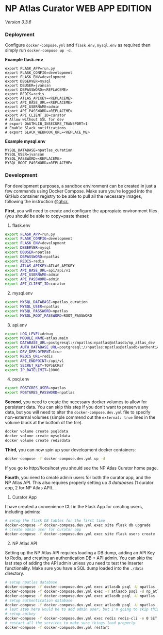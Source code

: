 # NP Atlas Curator WEB APP EDITION

_Version 3.3.6_


### Deployment

Configure `docker-compose.yml` and `flask.env`, `mysql.env` as required then simply run `docker-compose up -d`.

**Example flask.env**

```
export FLASK_APP=run.py
export FLASK_CONFIG=development
export FLASK_ENV=development
export DBSERVER=mysql
export DBUSER=jvansan
export DBPASSWORD=<REPLACEME>
export REDIS=redis
export ATLAS_APIKEY=<REPLACEME>
export API_BASE_URL=<REPLACEME>
export API_USERNAME=admin
export API_PASSWORD=<REPLACEME>
export API_CLIENT_ID=curator
# Allow without SSL for dev
# export OAUTHLIB_INSECURE_TRANSPORT=1
# Enable Slack notifications
# export SLACK_WEBHOOK_URL=<REPLACE_ME>
```

**Example mysql.env**

```
MYSQL_DATABASE=npatlas_curation
MYSQL_USER=jvansan
MYSQL_PASSWORD=<REPLACEME>
MYSQL_ROOT_PASSWORD=<REPLACEME>
```

### Development

For development purposes, a sandbox environment can be created in just a few
commands using Docker Compose. Make sure you're logged into the GitHub container
registry to be able to pull all the necessary images, following the instruction
[@ghcr.](https://docs.github.com/en/packages/working-with-a-github-packages-registry/working-with-the-container-registry)


**First**, you will need to create and configure the appropiate environment
files (you should be able to copy+paste these):

1. flask.env
```bash
export FLASK_APP=run.py
export FLASK_CONFIG=development
export FLASK_ENV=development
export DBSERVER=mysql
export DBUSER=npatlas
export DBPASSWORD=npatlas
export REDIS=redis
export ATLAS_APIKEY=ATLAS_APIKEY
export API_BASE_URL=api/api/v1
export API_USERNAME=admin
export API_PASSWORD=admin
export API_CLIENT_ID=curator
```

2. mysql.env

```bash
export MYSQL_DATABASE=npatlas_curation
export MYSQL_USER=npatlas
export MYSQL_PASSWORD=npatlas
export MYSQL_ROOT_PASSWORD=ROOT_PASSWORD
```

3. api.env

```bash
export LOG_LEVEL=debug
export MODULE_NAME=atlas.main
export DATABASE_URL=postgresql://npatlas:npatlas@atlasdb/np_atlas_dev
export AUTH_DATABASE_URL=postgresql://npatlas:npatlas@atlasdb/authentication
export DEV_DEPLOYMENT=true
export REDIS_URL=redis
export API_ENDPOINT=/api/v1
export SECRET_KEY=TOPSECRET
export IP_RATELIMIT=10000
```

4. psql.env

```bash
export POSTGRES_USER=npatlas
export POSTGRES_PASSWORD=npatlas
```

**Second**, you need to create the necessary docker volumes to allow for
persistent data. You can skip this step if you don't want to preserve any data,
but you will need to alter the `docker-compose.dev.yml` file to specify
non-external volumes (simple commend out the `external: true` lines in the
volume block at the bottom of the file).

```bash
docker volume create psqldata
docker volume create mysqldata
docker volume create redisdata
```

**Third**, you can now spin up your development docker containers:

```bash
docker-compose -f docker-compose.dev.yml up -d
```

If you go to http://localhost you should see the NP Atlas Curator home page.

**Fourth**, you need to create admin users for both the curator app, and the NP
Atlas API. This also requires properly setting up *3 databases* (1 curator app,
2 for NP Atlas API)...

1. Curator App

I have created a convenience CLI in the Flask App for creating users, including admins:

```bash
# setup the flask DB tables for the first time
docker-compose -f docker-compose.dev.yml exec site flask db upgrade
# create admin user for curator app
docker-compose -f docker-compose.dev.yml exec site flask users create --username admin --password admin --email test@test.com --admin
```

2. NP Atlas API

Setting up the NP Atlas API requires loading a DB dump, adding an API Key to
Redis, and creating an authentication DB + API admin. You can skip the last step
of adding the API admin unless you need to test the Inserter functionality.
Make sure you have a SQL dump loaded into the `./data` directory.

```bash
# setup npatlas database
docker-compose -f docker-compose.dev.yml exec atlasdb psql -U npatlas -c 'create database np_atlas_dev' 
docker-compose -f docker-compose.dev.yml exec -T atlasdb psql -d np_atlas_dev -U npatlas < ./data/npatlas_dev.psql
docker-compose -f docker-compose.dev.yml exec atlasdb psql -U npatlas -c 'alter database np_atlas_dev set search_path to np_atlas,rdk,public;'
# setup authentication database
docker-compose -f docker-compose.dev.yml exec atlasdb psql -U npatlas -c 'create database authentication'
# last step here would be to add admin user, but I'm going to skip this as it's a bunch of extra work...
# setup apikey
docker-compose -f docker-compose.dev.yml exec redis redis-cli -n 0 SET ATLAS_APIKEY 0
# restart all the services to make sure things load properly
docker-compose -f docker-compose.dev.yml restart
```
